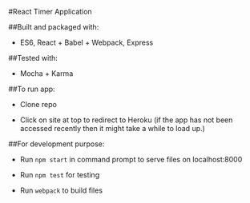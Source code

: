 #React Timer Application

##Built and packaged with:
* ES6, React + Babel + Webpack, Express

##Tested with:
* Mocha + Karma

##To run app:
* Clone repo

* Click on site at top to redirect to Heroku (if the app has not been accessed recently then it might take a while to load up.)

##For development purpose:
* Run `npm start` in command prompt to serve files on localhost:8000

* Run `npm test` for testing

* Run `webpack` to build files
